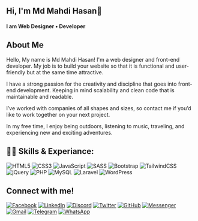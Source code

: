 <h2 > Hi, I'm Md Mahdi Hasan👏</h2>

<h4> I am Web Designer • Developer </h4>

<h2 > About Me </h2>
<p> Hello, My name is Md Mahdi Hasan! I'm a web designer and front-end developer. My job is to build your website so that it is functional and user-friendly but at the same time attractive.

I have a strong passion for the creativity and discipline that goes into front-end development. Keeping in mind scalability and clean code that is maintainable and readable.

I’ve worked with companies of all shapes and sizes, so contact me if you’d like to work together on your next project.

In my free time, I enjoy being outdoors, listening to music, traveling, and experiencing new and exciting adventures. </p>
 
<h2 >👨‍💻 Skills & Experiance:</h2>

![HTML5](https://img.shields.io/badge/html5-%23E34F26.svg?style=for-the-badge&logo=html5&logoColor=white)
![CSS3](https://img.shields.io/badge/css3-%231572B6.svg?style=for-the-badge&logo=css3&logoColor=white)
![JavaScript](https://img.shields.io/badge/javascript-%23323330.svg?style=for-the-badge&logo=javascript&logoColor=%23F7DF1E)
![SASS](https://img.shields.io/badge/SASS-hotpink.svg?style=for-the-badge&logo=SASS&logoColor=white)
![Bootstrap](https://img.shields.io/badge/bootstrap-%23563D7C.svg?style=for-the-badge&logo=bootstrap&logoColor=white)
![TailwindCSS](https://img.shields.io/badge/tailwindcss-%2338B2AC.svg?style=for-the-badge&logo=tailwind-css&logoColor=white)
![jQuery](https://img.shields.io/badge/jquery-%230769AD.svg?style=for-the-badge&logo=jquery&logoColor=white)
![PHP](https://img.shields.io/badge/php-%23777BB4.svg?style=for-the-badge&logo=php&logoColor=white)
![MySQL](https://img.shields.io/badge/mysql-%2300f.svg?style=for-the-badge&logo=mysql&logoColor=white)
![Laravel](https://img.shields.io/badge/laravel-%23FF2D20.svg?style=for-the-badge&logo=laravel&logoColor=white)
![WordPress](https://img.shields.io/badge/WordPress-%23117AC9.svg?style=for-the-badge&logo=WordPress&logoColor=white)

<h2> Connect with me!</h2>

<a href="">![Facebook](https://img.shields.io/badge/Facebook-%231877F2.svg?style=for-the-badge&logo=Facebook&logoColor=white)</a>
<a href="">![LinkedIn](https://img.shields.io/badge/linkedin-%230077B5.svg?style=for-the-badge&logo=linkedin&logoColor=white)</a>
<a href="">![Discord](https://img.shields.io/badge/Discord-%235865F2.svg?style=for-the-badge&logo=discord&logoColor=white)</a>
<a href="">	![Twitter](https://img.shields.io/badge/Twitter-%231DA1F2.svg?style=for-the-badge&logo=Twitter&logoColor=white)</a>
<a href="">	![GitHub](https://img.shields.io/badge/github-%23121011.svg?style=for-the-badge&logo=github&logoColor=white)</a>
<a href="">	![Messenger](https://img.shields.io/badge/Messenger-00B2FF?style=for-the-badge&logo=messenger&logoColor=white)</a>
<a href="">	![Gmail](https://img.shields.io/badge/Gmail-D14836?style=for-the-badge&logo=gmail&logoColor=white)</a>
<a href="">	![Telegram](https://img.shields.io/badge/Telegram-2CA5E0?style=for-the-badge&logo=telegram&logoColor=white)</a>
<a href="">	![WhatsApp](https://img.shields.io/badge/WhatsApp-25D366?style=for-the-badge&logo=whatsapp&logoColor=white)</a>


